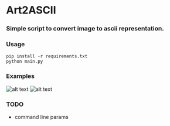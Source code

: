 # Art2ASCII
### Simple script to convert image to ascii representation.
### Usage
```
pip install -r requirements.txt
python main.py
```
### Examples
![alt text](https://github.com/mateuszz0000/art2ascii/blob/master/DonaldDuck.png "Logo Title Text 1")
![alt text](https://github.com/mateuszz0000/art2ascii/blob/master/DonaldDuckTXT.PNG "Logo Title Text 1")


### TODO
- command line params
